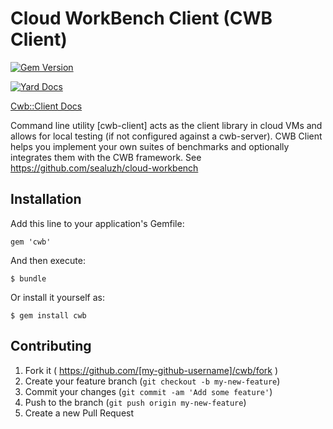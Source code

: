 # Cloud WorkBench Client (CWB Client)

[![Gem Version](https://badge.fury.io/rb/cwb.svg)](https://rubygems.org/gems/cwb)

[![Yard Docs](http://img.shields.io/badge/yard-docs-blue.svg)](http://www.rubydoc.info/gems/cwb/)

[Cwb::Client Docs](http://www.rubydoc.info/gems/cwb/Cwb/Client)


Command line utility [cwb-client] acts as the client library in cloud VMs and allows for local testing (if not configured against a cwb-server).
CWB Client helps you implement your own suites of benchmarks and optionally integrates them with the CWB framework.
See https://github.com/sealuzh/cloud-workbench

## Installation

Add this line to your application's Gemfile:

    gem 'cwb'

And then execute:

    $ bundle

Or install it yourself as:

    $ gem install cwb

## Contributing

1. Fork it ( https://github.com/[my-github-username]/cwb/fork )
2. Create your feature branch (`git checkout -b my-new-feature`)
3. Commit your changes (`git commit -am 'Add some feature'`)
4. Push to the branch (`git push origin my-new-feature`)
5. Create a new Pull Request
